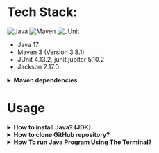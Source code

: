 # Tech Stack: 

<div>
	<img width="50" src="https://user-images.githubusercontent.com/25181517/117201156-9a724800-adec-11eb-9a9d-3cd0f67da4bc.png" alt="Java" title="Java"/>
	<img width="50" src="https://user-images.githubusercontent.com/25181517/117207242-07d5a700-adf4-11eb-975e-be04e62b984b.png" alt="Maven" title="Maven"/>
	<img width="50" src="https://user-images.githubusercontent.com/25181517/117533873-484d4480-afef-11eb-9fad-67c8605e3592.png" alt="JUnit" title="JUnit"/>
</div>
<ul>
    <li>Java 17</li>
    <li>Maven 3 (Version 3.8.1)</li>
    <li>JUnit 4.13.2, junit.jupiter 5.10.2</li>
    <li>Jackson 2.17.0</li>
</ul>
<details><summary><b>Maven dependencies</b></summary>

#### [From MVN REPOSITORY](https://mvnrepository.com/)
[pom.xml](https://github.com/soberyoda/AWSIAM_Internship_2024/blob/main/Solution/pom.xml)
```diff
    <dependencies>
        <!-- JACKSON -->
        <dependency>
            <groupId>com.fasterxml.jackson.core</groupId>
            <artifactId>jackson-core</artifactId>
            <version>2.17.0</version>
        </dependency>
        <dependency>
            <groupId>com.fasterxml.jackson.core</groupId>
            <artifactId>jackson-databind</artifactId>
            <version>2.17.0</version>
        </dependency>
        
        <!-- JUnit -->
        <dependency>
            <groupId>junit</groupId>
            <artifactId>junit</artifactId>
            <version>4.13.2</version>
            <scope>test</scope>
        </dependency>
        <dependency>
            <groupId>org.junit.jupiter</groupId>
            <artifactId>junit-jupiter-api</artifactId>
            <version>5.10.2</version>
            <scope>test</scope>
        </dependency>
    </dependencies>
```
</details>

# Usage 
<details><summary><b>How to install Java? (JDK)</b></summary>
<div >
	<img width="50" src="https://upload.wikimedia.org/wikipedia/commons/c/c3/Oracle_Logo.svg" alt="Oracle" title="Oracle"/>
</div>

[Installation of the JDK on Linux Platforms](https://docs.oracle.com/en/java/javase/17/install/installation-jdk-linux-platforms.html#GUID-737A84E4-2EFF-4D38-8E60-3E29D1B884B8)

[Installation of the JDK on macOS](https://docs.oracle.com/en/java/javase/17/install/installation-jdk-macos.html#GUID-2FE451B0-9572-4E38-A1A5-568B77B146DE)

[Installation of the JDK on Microsoft Windows Platforms](https://docs.oracle.com/en/java/javase/17/install/installation-jdk-microsoft-windows-platforms.html#GUID-A7E27B90-A28D-4237-9383-A58B416071CA)

</details>

<details><summary><b>How to clone GitHub repository?</b></summary>
<div >
	<img width="50" src="https://user-images.githubusercontent.com/25181517/192108374-8da61ba1-99ec-41d7-80b8-fb2f7c0a4948.png" alt="GitHub" title="GitHub"/>
</div>

[Source: GitHub Docs - Cloning a repository](https://docs.github.com/en/repositories/creating-and-managing-repositories/cloning-a-repository)
<ul>
    <li>On GitHub.com, navigate to the main page of the repository.</li>
    <li>Above the list of files, click <> Code.</li>
    <p>
      <img src="./assets/clone_repo.png" alt="Clone repo" width="554">
    </p>
    <li>Copy the URL for the repository</li>
    <code>git@github.com:soberyoda/AWSIAM_Internship_2024.git</code>
    <li>Open Git Bash.</li>
    <li>Change the current working directory to the location where you want the cloned directory.</li>
    <li>Type <code>git clone</code>, and then paste the URL you copied earlier. </li>
    <code>git clone git@github.com:soberyoda/AWSIAM_Internship_2024.git </code>
    <li>Press Enter to create your local clone.</li>
</ul>
</details>
<details><summary><b>How To run Java Program Using The Terminal?</b></summary>
</details>

